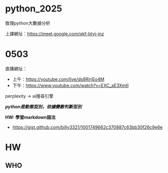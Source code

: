 # python_2025
致理python大數據分析

上課網址：https://meet.google.com/qkf-btyj-jnz
# 0503
直播網址：
- 上午：https://youtube.com/live/ds8RirjEo4M
- 下午：https://www.youtube.com/watch?v=EXC_aE3XmtI

perplexity -> ai搜尋引擎

__*python是動態型別，依據變數判斷型別*__

__HW: 學習markdown語法__
- https://gist.github.com/billy3321/1001749662c370887c63bb30f26c9e6e

HW
==
WHO
--

